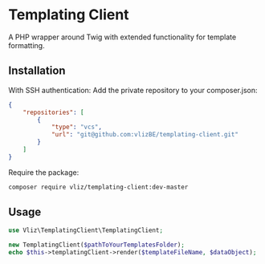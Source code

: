 # Templating Client

A PHP wrapper around Twig with extended functionality for template formatting.

## Installation

With SSH authentication:
Add the private repository to your composer.json:

```json
{
    "repositories": [
        {
            "type": "vcs",
            "url": "git@github.com:vlizBE/templating-client.git"
        }
    ]
}
```
Require the package:
```bash
composer require vliz/templating-client:dev-master
```

## Usage

```php
use Vliz\TemplatingClient\TemplatingClient;

new TemplatingClient($pathToYourTemplatesFolder);
echo $this->templatingClient->render($templateFileName, $dataObject);
```
